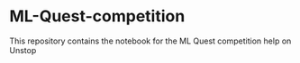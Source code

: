 # ML-Quest-competition
This repository contains the notebook for the ML Quest competition help on Unstop
